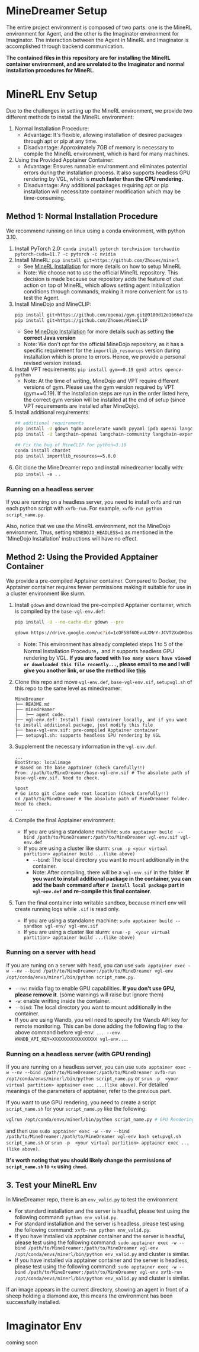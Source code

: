 # MineDreamer Setup

The entire project environment is composed of two parts: one is the MineRL environment for Agent, and the other is the Imaginator environment for Imaginator. The interaction between the Agent in MineRL and Imaginator is accomplished through backend communication.

**The contained files in this repository are for installing the MineRL container environment, and are unrelated to the Imaginator and normal installation procedures for MineRL.**

# MineRL Env Setup
Due to the challenges in setting up the MineRL environment, we provide two different methods to install the MineRL environment:
1. Normal Installation Procedure:
    - Advantage: It's flexible, allowing installation of desired packages through apt or pip at any time.
    - Disadvantage: Approximately 7GB of memory is necessary to compile the MineRL environment, which is hard for many machines.
2. Using the Provided Apptainer Container:
    - Advantage: Ensures runnable environment and eliminates potential errors during the installation process. It also supports headless GPU rendering by VGL, which is **much faster than the CPU rendering.**
    - Disadvantage: Any additional packages requiring apt or pip installation will necessitate container modification which may be time-consuming.

## Method 1: Normal Installation Procedure
We recommend running on linux using a conda environment, with python 3.10.
1. Install PyTorch 2.0: `conda install pytorch torchvision torchaudio pytorch-cuda=11.7 -c pytorch -c nvidia`
2. Install MineRL: `pip install git+https://github.com/Zhoues/minerl`
    - See [MineRL Installation](https://minerl.readthedocs.io/en/latest/tutorials/index.html) for more details on how to setup MineRL
    - Note: We choose not to use the official MineRL repository. This decision is made because our repository adds the feature of `chat` action on top of MineRL, which allows setting agent initialization conditions through commands, making it more convenient for us to test the Agent.
3. Install MineDojo and MineCLIP: 
    ```bash
    pip install git+https://github.com/openai/gym.git@9180d12e1b66e7e2a1a622614f787a6ec147ac40
    pip install git+https://github.com/Zhoues/MineCLIP
    ```
    - See [MineDojo Installation](https://docs.minedojo.org/sections/getting_started/install.html) for more details such as setting **the correct Java version**
    - Note: We don't opt for the official MineDojo repository, as it has a specific requirement for the `importlib_resources` version during installation which is prone to errors. Hence, we provide a personal revised version instead.
4. Install VPT requirements: `pip install gym==0.19 gym3 attrs opencv-python`
    - Note: At the time of writing, MineDojo and VPT require different versions of gym. Please use the gym version required by VPT (gym==0.19). If the installation steps are run in the order listed here, the correct gym version will be installed at the end of setup (since VPT requirements are installed after MineDojo).
5. Install additional requirements: 
    ```bash
    ## additional requirements
    pip install -U gdown tqdm accelerate wandb pyyaml ipdb openai langchain chromadb tiktoken pyyaml
    pip install -U langchain-openai langchain-community langchain-experimental open_clip_torch

    ## Fix the bug of MineCLIP for python=3.10
    conda install chardet
    pip install importlib_resources==5.0.0
    ```
6. Git clone the MineDreamer repo and install minedreamer locally with: `pip install -e .` .


### Running on a headless server
If you are running on a headless server, you need to install `xvfb` and run each python script with `xvfb-run`. For example, `xvfb-run python script_name.py`.

Also, notice that we use the MineRL environment, not the MineDojo environment. Thus, setting `MINEDOJO_HEADLESS=1` as mentioned in the 'MineDojo Installation' instructions will have no effect.


## Method 2: Using the Provided Apptainer Container

We provide a pre-compiled Apptainer container. Compared to Docker, the Apptainer container requires fewer permissions making it suitable for use in a cluster environment like slurm.

1. Install `gdown` and download the pre-compiled Apptainer container, which is compiled by the `base-vgl-env.def`:
    ```bash
    pip install -U --no-cache-dir gdown --pre

    gdown https://drive.google.com/uc?id=1cOF5Bf6DEvuLXMrY-JCVT2XxDHDosgqU -O base-vgl-env.sif
    ```
    - Note: This environment has already completed steps 1 to 5 of the Normal Installation Procedure，and it supports headless GPU rendering by VGL. **If you are faced with `Too many users have viewed or downloaded this file recently...`, please email to me and I will give you another link, or use the method like [this](https://stackoverflow.com/questions/65312867/how-to-download-large-file-from-google-drive-from-terminal-gdown-doesnt-work)**
2. Clone this repo and move `vgl-env.def`, `base-vgl-env.sif`, `setupvgl.sh` of this repo to the same level as minedreamer: 
    ```
    MineDreamer
    ├── README.md
    ├── minedreamer
    │   ├── agent code.
    ├── vgl-env.def: Install final container locally, and if you want to install additional package, just modify this file
    ├── base-vgl-env.sif: pre-compiled Apptainer container
    ├── setupvgl.sh: supports headless GPU rendering by VGL
    ```
3. Supplement the necessary information in the `vgl-env.def`.
    ```text
    ...
    BootStrap: localimage
    # Based on the base apptainer (Check Carefully!!)
    From: /path/to/MineDreamer/base-vgl-env.sif # The absolute path of base-vgl-env.sif. Need to check.

    %post
    # Go into git clone code root location (Check Carefully!!)
    cd /path/to/MineDreamer # The absolute path of MineDreamer folder. Need to check.
    ...
    ```
4. Compile the final Apptainer environment: 
    -  If you are using a standalone machine: `sudo apptainer build  --bind /path/to/MineDreamer:/path/to/MineDreamer vgl-env.sif vgl-env.def` 
    -  If you are using a cluster like slurm: `srun -p <your virtual partition> apptainer build ...(like above)`
        - `--bind`: The local directory you want to mount additionally in the container.
        - Note: After compiling, there will be a `vgl-env.sif` in the folder. **If you want to install additional package in the container, you can add the bash command after `# Install local package` part in `vgl-env.def` and re-compile this final container.**

5. Turn the final container into writable sandbox, because minerl env will create running logs while `.sif` is read only.
    -  If you are using a standalone machine: `sudo apptainer build --sandbox vgl-env/ vgl-env.sif` 
    -  If you are using a cluster like slurm: `srun -p  <your virtual partition> apptainer build ...(like above)`


### Running on a server with head
If you are runing on a server with head, you can use `sudo apptainer exec -w --nv --bind /path/to/MineDreamer:/path/to/MineDreamer vgl-env /opt/conda/envs/minerl/bin/python script_name.py`.
- `--nv`: nvidia flag to enable GPU capabilities. **If you don't use GPU, please remove it**. (some warnings will raise but ignore them)
- `-w`: enable writting inside the container.
- `--bind`: The local directory you want to mount additionally in the container. 
- If you are using Wandb, you will need to specify the Wandb API key for remote monitoring. This can be done adding the following flag to the above command before vgl-env: `... --env WANDB_API_KEY=XXXXXXXXXXXXXXXXX vgl-env...`.

### Running on a headless server (with GPU rending)
If you are running on a headless server, you can use `sudo apptainer exec -w --nv --bind /path/to/MineDreamer:/path/to/MineDreamer xvfb-run /opt/conda/envs/minerl/bin/python script_name.py` or `srun -p  <your virtual partition> apptainer exec ...(like above)`. For detailed meanings of the parameters of apptainer, refer to the previous part. 

If you want to use GPU rendering, you need to create a script `script_name.sh` for your `script_name.py` like the following:
```bash
vglrun /opt/conda/envs/minerl/bin/python script_name.py # GPU Rendering
```
and then use `sudo apptainer exec -w --nv --bind /path/to/MineDreamer:/path/to/MineDreamer vgl-env bash setupvgl.sh script_name.sh` or `srun -p  <your virtual partition> apptainer exec ...(like above)`. 

**It's worth noting that you should likely change the permissions of `script_name.sh` to `+x` using `chmod`.**



## 3. Test your MineRL Env
In MineDreamer repo, there is an `env_valid.py` to test the environment
- For standard installation and the server is headful, please test using the following command: `python env_valid.py`.
- For standard installation and the server is headless, please test using the following command: `xvfb-run python env_valid.py`.
- If you have installed via apptainer container and the server is headful, please test using the following command: `sudo apptainer exec -w --bind /path/to/MineDreamer:/path/to/MineDreamer vgl-env /opt/conda/envs/minerl/bin/python env_valid.py` and cluster is similar.
- If you have installed via apptainer container and the server is headless, please test using the following command: `sudo apptainer exec -w --bind /path/to/MineDreamer:/path/to/MineDreamer vgl-env xvfb-run /opt/conda/envs/minerl/bin/python env_valid.py` and cluster is similar.

If an image appears in the current directory, showing an agent in front of a sheep holding a diamond axe, this means the environment has been successfully installed.

# Imaginator Env

coming soon